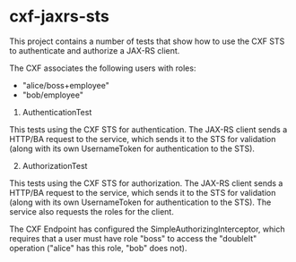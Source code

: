 cxf-jaxrs-sts
===========

This project contains a number of tests that show how to use the CXF STS to
authenticate and authorize a JAX-RS client.

The CXF associates the following users with roles:

 - "alice/boss+employee"
 - "bob/employee"

1) AuthenticationTest

This tests using the CXF STS for authentication. The JAX-RS client sends a
HTTP/BA request to the service, which sends it to the STS for validation
(along with its own UsernameToken for authentication to the STS). 

2) AuthorizationTest

This tests using the CXF STS for authorization. The JAX-RS client sends a
HTTP/BA request to the service, which sends it to the STS for validation
(along with its own UsernameToken for authentication to the STS). The service
also requests the roles for the client.
 
The CXF Endpoint has configured the SimpleAuthorizingInterceptor, which
requires that a user must have role "boss" to access the "doubleIt" operation
("alice" has this role, "bob" does not).

